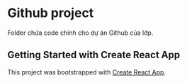 # Github project

Folder chứa code chính cho dự án Github của lớp.

## Getting Started with Create React App

This project was bootstrapped with [Create React App](https://github.com/facebook/create-react-app).
